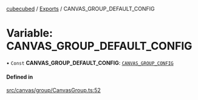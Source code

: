 [cubecubed](/reference/README.md) / [Exports](/reference/modules.md) / CANVAS\_GROUP\_DEFAULT\_CONFIG

# Variable: CANVAS\_GROUP\_DEFAULT\_CONFIG

• `Const` **CANVAS\_GROUP\_DEFAULT\_CONFIG**: [`CANVAS_GROUP_CONFIG`](/reference/interfaces/CANVAS_GROUP_CONFIG.md)

#### Defined in

[src/canvas/group/CanvasGroup.ts:52](https://github.com/imaphatduc/cubecubed/blob/ffe94b1/src/canvas/group/CanvasGroup.ts#L52)
